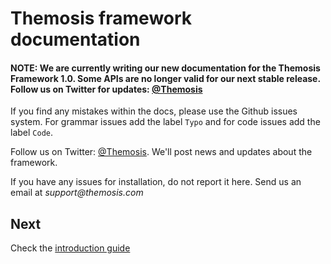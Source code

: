 Themosis framework documentation
================================

#### NOTE: We are currently writing our new documentation for the Themosis Framework 1.0. Some APIs are no longer valid for our next stable release. Follow us on Twitter for updates: [@Themosis](https://twitter.com/Themosis)


If you find any mistakes within the docs, please use the Github issues system. For grammar issues add the label `Typo` and for code issues add the label `Code`.

Follow us on Twitter: [@Themosis](https://twitter.com/Themosis). We'll post news and updates about the framework.

If you have any issues for installation, do not report it here. Send us an email at _support@themosis.com_

Next
----
Check the [introduction guide](https://github.com/themosis/documentation/blob/master/introduction.md)

